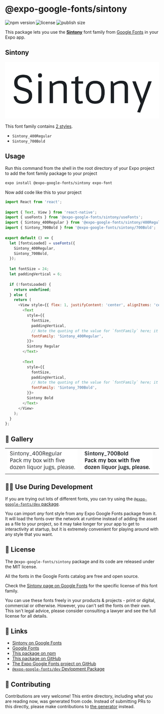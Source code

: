 # @expo-google-fonts/sintony

![npm version](https://flat.badgen.net/npm/v/@expo-google-fonts/sintony)
![license](https://flat.badgen.net/github/license/expo/google-fonts)
![publish size](https://flat.badgen.net/packagephobia/install/@expo-google-fonts/sintony)

This package lets you use the [**Sintony**](https://fonts.google.com/specimen/Sintony) font family from [Google Fonts](https://fonts.google.com/) in your Expo app.

## Sintony

![Sintony](./font-family.png)

This font family contains [2 styles](#-gallery).

- `Sintony_400Regular`
- `Sintony_700Bold`

## Usage

Run this command from the shell in the root directory of your Expo project to add the font family package to your project
```sh
expo install @expo-google-fonts/sintony expo-font
```

Now add code like this to your project
```js
import React from 'react';

import { Text, View } from 'react-native';
import { useFonts } from '@expo-google-fonts/sintony/useFonts';
import { Sintony_400Regular } from '@expo-google-fonts/sintony/400Regular';
import { Sintony_700Bold } from '@expo-google-fonts/sintony/700Bold';

export default () => {
  let [fontsLoaded] = useFonts({
    Sintony_400Regular,
    Sintony_700Bold,
  });

  let fontSize = 24;
  let paddingVertical = 6;

  if (!fontsLoaded) {
    return undefined;
  } else {
    return (
      <View style={{ flex: 1, justifyContent: 'center', alignItems: 'center' }}>
        <Text
          style={{
            fontSize,
            paddingVertical,
            // Note the quoting of the value for `fontFamily` here; it expects a string!
            fontFamily: 'Sintony_400Regular',
          }}>
          Sintony Regular
        </Text>

        <Text
          style={{
            fontSize,
            paddingVertical,
            // Note the quoting of the value for `fontFamily` here; it expects a string!
            fontFamily: 'Sintony_700Bold',
          }}>
          Sintony Bold
        </Text>
      </View>
    );
  }
};

```

## 🔡 Gallery


||||
|-|-|-|
|![Sintony_400Regular](./Sintony_400Regular.ttf.png)|![Sintony_700Bold](./Sintony_700Bold.ttf.png)|||


## 👩‍💻 Use During Development

If you are trying out lots of different fonts, you can try using the [`@expo-google-fonts/dev` package](https://github.com/expo/google-fonts/tree/master/font-packages/dev#readme).

You can import *any* font style from any Expo Google Fonts package from it. It will load the fonts
over the network at runtime instead of adding the asset as a file to your project, so it may take longer
for your app to get to interactivity at startup, but it is extremely convenient
for playing around with any style that you want.

## 📖 License

The `@expo-google-fonts/sintony` package and its code are released under the MIT license.

All the fonts in the Google Fonts catalog are free and open source.

Check the [Sintony page on Google Fonts](https://fonts.google.com/specimen/Sintony) for the specific license of this font family.

You can use these fonts freely in your products & projects - print or digital, commercial or otherwise. However, you can't sell the fonts on their own. This isn't legal advice, please consider consulting a lawyer and see the full license for all details.

## 🔗 Links

- [Sintony on Google Fonts](https://fonts.google.com/specimen/Sintony)
- [Google Fonts](https://fonts.google.com/)
- [This package on npm](https://www.npmjs.com/package/@expo-google-fonts/sintony)
- [This package on GitHub](https://github.com/expo/google-fonts/tree/master/font-packages/sintony)
- [The Expo Google Fonts project on GitHub](https://github.com/expo/google-fonts)
- [`@expo-google-fonts/dev` Devlopment Package](https://github.com/expo/google-fonts/tree/master/font-packages/dev)

## 🤝 Contributing

Contributions are very welcome! This entire directory, including what you are reading now, was generated from code. Instead of submitting PRs to this directly, please make contributions to [the generator](https://github.com/expo/google-fonts/tree/master/packages/generator) instead.

